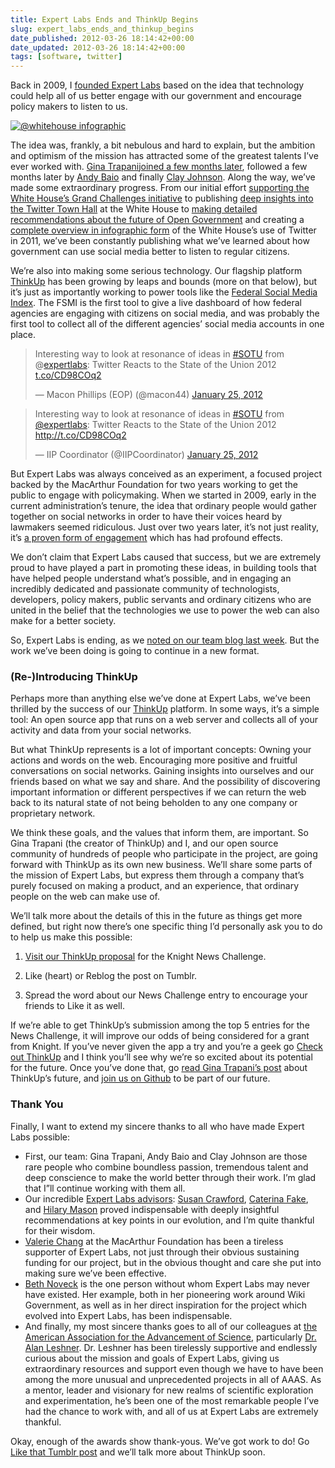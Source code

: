 ```yaml
---
title: Expert Labs Ends and ThinkUp Begins
slug: expert_labs_ends_and_thinkup_begins
date_published: 2012-03-26 18:14:42+00:00
date_updated: 2012-03-26 18:14:42+00:00
tags: [software, twitter]
---
```

Back in 2009, I [founded Expert Labs](http://expertlabs.org/2009/11/the-roundup-expert-labs-launch-reactions.html) based on the idea that technology could help all of us better engage with our government and encourage policy makers to listen to us.

[![@whitehouse infographic](/images/whitehouse_year_in_review_2011-thumbnail.jpg)](https://cdn.glitch.global/c4e475b2-a54e-47e0-973c-ed0bd1b46262/whitehouse_year_in_review_2011.jpg?v=1670721337882)

The idea was, frankly, a bit nebulous and hard to explain, but the ambition and optimism of the mission has attracted some of the greatest talents I’ve ever worked with. [Gina Trapani](http://ginatrapani.org/)[joined a few months later](/2010/02/expert_labs_thinktank_gina_trapani_and_our_grand_challenges), followed a few months later by [Andy Baio](http://expertlabs.org/2010/11/hello-world.html) and finally [Clay Johnson](http://expertlabs.org/2011/03/hello-expert-labs.html). Along the way, we’ve made some extraordinary progress. From our initial effort [supporting the White House’s Grand Challenges initiative](http://expertlabs.org/2010/04/tell-the-white-house-what-our-next-grand-challenge-should-be.html) to publishing [deep insights into the Twitter Town Hall](http://expertlabs.org/2011/07/lessons-learned-from-the-white-houses-twitter-town-hall.html) at the White House to [making detailed recommendations about the future of Open Government](https://web.archive.org/web/20120413211243/http://expertlabs.org/2011/08/expert-labs-recommendations-for-open-gov.html) and creating a [complete overview in infographic form](https://cdn.glitch.global/c4e475b2-a54e-47e0-973c-ed0bd1b46262/whitehouse_year_in_review_2011.jpg?v=1670721337882) of the White House’s use of Twitter in 2011, we’ve been constantly publishing what we’ve learned about how government can use social media better to listen to regular citizens.

We’re also into making some serious technology. Our flagship platform [ThinkUp](http://thinkupapp.com/) has been growing by leaps and bounds (more on that below), but it’s just as importantly working to power tools like the [Federal Social Media Index](https://web.archive.org/web/20120404162637/http://reports.expertlabs.org/fsmi/). The FSMI is the first tool to give a live dashboard of how federal agencies are engaging with citizens on social media, and was probably the first tool to collect all of the different agencies’ social media accounts in one place.

> Interesting way to look at resonance of ideas in [#SOTU](https://twitter.com/search/%2523SOTU) from @[expertlabs](https://twitter.com/expertlabs): Twitter Reacts to the State of the Union 2012 [t.co/CD98COq2](http://t.co/CD98COq2)
> 
> — Macon Phillips (EOP) (@macon44) [January 25, 2012](https://twitter.com/macon44/status/162296604097908737)

<blockquote class="twitter-tweet" data-dnt="true" data-theme="dark"><p lang="en" dir="ltr">Interesting way to look at resonance of ideas in <a href="https://twitter.com/hashtag/SOTU?src=hash&amp;ref_src=twsrc%5Etfw">#SOTU</a> from <a href="https://twitter.com/expertlabs?ref_src=twsrc%5Etfw">@expertlabs</a>: Twitter Reacts to the State of the Union 2012 <a href="http://t.co/CD98COq2">http://t.co/CD98COq2</a></p>&mdash; IIP Coordinator (@IIPCoordinator) <a href="https://twitter.com/IIPCoordinator/status/162296604097908737?ref_src=twsrc%5Etfw">January 25, 2012</a></blockquote> <script async src="https://platform.twitter.com/widgets.js" charset="utf-8"></script>

But Expert Labs was always conceived as an experiment, a focused project backed by the MacArthur Foundation for two years working to get the public to engage with policymaking. When we started in 2009, early in the current administration’s tenure, the idea that ordinary people would gather together on social networks in order to have their voices heard by lawmakers seemed ridiculous. Just over two years later, it’s not just reality, it’s [a proven form of engagement](/2012/01/18/the_history_and_future_of_web_protest) which has had profound effects.

We don’t claim that Expert Labs caused that success, but we are extremely proud to have played a part in promoting these ideas, in building tools that have helped people understand what’s possible, and in engaging an incredibly dedicated and passionate community of technologists, developers, policy makers, public servants and ordinary citizens who are united in the belief that the technologies we use to power the web can also make for a better society.

So, Expert Labs is ending, as we [noted on our team blog last week](http://expertlabs.org/2012/03/evolution.html). But the work we’ve been doing is going to continue in a new format.

### (Re-)Introducing ThinkUp

Perhaps more than anything else we’ve done at Expert Labs, we’ve been thrilled by the success of our [ThinkUp](http://thinkupapp.com/) platform. In some ways, it’s a simple tool: An open source app that runs on a web server and collects all of your activity and data from your social networks.

But what ThinkUp represents is a lot of important concepts: Owning your actions and words on the web. Encouraging more positive and fruitful conversations on social networks. Gaining insights into ourselves and our friends based on what we say and share. And the possibility of discovering important information or different perspectives if we can return the web back to its natural state of not being beholden to any one company or proprietary network.

We think these goals, and the values that inform them, are important. So Gina Trapani (the creator of ThinkUp) and I, and our open source community of hundreds of people who participate in the project, are going forward with ThinkUp as its own new business. We’ll share some parts of the mission of Expert Labs, but express them through a company that’s purely focused on making a product, and an experience, that ordinary people on the web can make use of.

We’ll talk more about the details of this in the future as things get more defined, but right now there’s one specific thing I’d personally ask you to do to help us make this possible:

1. [Visit our ThinkUp proposal](http://newschallenge.tumblr.com/post/18576274733/thinkup) for the Knight News Challenge.

2. Like (heart) or Reblog the post on Tumblr.

3. Spread the word about our News Challenge entry to encourage your friends to Like it as well.

If we’re able to get ThinkUp’s submission among the top 5 entries for the News Challenge, it will improve our odds of being considered for a grant from Knight. If you’ve never given the app a try and you’re a geek go [Check out ThinkUp](http://thinkupapp.com/) and I think you’ll see why we’re so excited about its potential for the future. Once you’ve done that, go [read Gina Trapani’s post](http://smarterware.org/9774/thinkup-reboot-and-a-special-request) about ThinkUp’s future, and [join us on Github](https://github.com/ginatrapani/ThinkUp) to be part of our future.

### Thank You

Finally, I want to extend my sincere thanks to all who have made Expert Labs possible:

- First, our team: Gina Trapani, Andy Baio and Clay Johnson are those rare people who combine boundless passion, tremendous talent and deep conscience to make the world better through their work. I’m glad that I”ll continue working with them all.
- Our incredible [Expert Labs advisors](http://expertlabs.org/team.html): [Susan Crawford](http://scrawford.net/blog/), [Caterina Fake](http://caterina.net/), and [Hilary Mason](http://www.hilarymason.com/) proved indispensable with deeply insightful recommendations at key points in our evolution, and I’m quite thankful for their wisdom.
- [Valerie Chang](http://www.macfound.org/site/c.lkLXJ8MQKrH/b.928203/k.97B9/Valerie_Chang.htm) at the MacArthur Foundation has been a tireless supporter of Expert Labs, not just through their obvious sustaining funding for our project, but in the obvious thought and care she put into making sure we’ve been effective.
- [Beth Noveck](http://cairns.typepad.com/) is the one person without whom Expert Labs may never have existed. Her example, both in her pioneering work around Wiki Government, as well as in her direct inspiration for the project which evolved into Expert Labs, has been indispensable.
- And finally, my most sincere thanks goes to all of our colleagues at [the American Association for the Advancement of Science](http://www.aaas.org/), particularly [Dr. Alan Leshner](http://www.aaas.org/ScienceTalk/leshner.shtml). Dr. Leshner has been tirelessly supportive and endlessly curious about the mission and goals of Expert Labs, giving us extraordinary resources and support even though we have to have been among the more unusual and unprecedented projects in all of AAAS. As a mentor, leader and visionary for new realms of scientific exploration and experimentation, he’s been one of the most remarkable people I’ve had the chance to work with, and all of us at Expert Labs are extremely thankful.

Okay, enough of the awards show thank-yous. We’ve got work to do! Go [Like that Tumblr post](http://newschallenge.tumblr.com/post/18576274733/thinkup) and we’ll talk more about ThinkUp soon.
